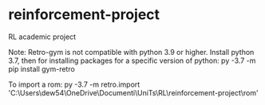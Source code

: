 # reinforcement-project
RL academic project

Note: 
Retro-gym is not compatible with python 3.9 or higher. Install python 3.7, then for installing packages for a specific version of python:
py -3.7 -m pip install gym-retro

To import a rom:
py -3.7 -m retro.import 'C:\Users\dew54\OneDrive\Documenti\UniTs\RL\reinforcement-project\rom'

